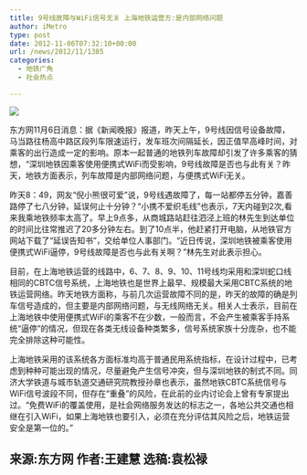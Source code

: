 ```yaml
---
title: 9号线故障与WiFi信号无关 上海地铁运营方:是内部网络问题
author: iMetro
type: post
date: 2012-11-06T07:32:10+00:00
url: /news/2012/11/1385
categories:
  - 地铁广角
  - 社会热点

---
```

![][1]

东方网11月6日消息：据《新闻晚报》报道，昨天上午，9号线因信号设备故障，马当路往杨高中路区段列车限速运行，发车班次间隔延长，因正值早高峰时间，对乘客的出行造成一定的影响。原本一起普通的地铁列车故障却引发了许多乘客的猜想，“深圳地铁因乘客使用便携式WiFi而受影响，9号线故障是否也与此有关？昨天，地铁方面表示，列车故障是内部网络问题，与便携式WiFi无关。

昨天8：49，网友“倪小熊很可爱”说，9号线遇故障了，每一站都停五分钟，嘉善路停了七八分钟，延误何止十分钟？“小携不爱织毛线”也表示，7天内碰到2次,看来我乘地铁频率太高了。早上9点多，从商城路站赶往泗泾上班的林先生到达单位的时间比往常推迟了20多分钟左右。到了10点半，他赶紧打开电脑，从地铁官方网站下载了“延误告知书”，交给单位人事部门。“近日传说，深圳地铁被乘客使用便携式WiFi逼停，9号线故障是否也与此有关啊？”林先生对此表示担心。

目前，在上海地铁运营的线路中，6、7、8、9、10、11号线均采用和深圳蛇口线相同的CBTC信号系统，上海地铁也是世界上最早、规模最大采用CBTC系统的地铁运营网络。昨天地铁方面称，与前几次运营故障不同的是，昨天的故障的确是列车信号造成的，但主要是内部网络问题，与无线网络无关。相关人士表示，目前在上海地铁中使用便携式WiFi的乘客不在少数，一般而言，不会产生被乘客手持系统“逼停”的情况，但现在各类无线设备种类繁多，信号系统家族十分庞杂，也不能完全排除这种可能性。

上海地铁采用的该系统各方面标准均高于普通民用系统指标，在设计过程中，已考虑到种种可能出现的情况，尽量避免产生信号冲突，但与深圳地铁的制式不同。同济大学铁道与城市轨道交通研究院教授孙章也表示，虽然地铁CBTC系统信号与WiFi信号波段不同，但存在“重叠”的风险，在此前的业内讨论会上曾有专家提出过。“免费WiFi的覆盖使用，是社会网络服务发达的标志之一，各地公共交通也相继在引入WiFi，如果上海地铁也要引入，必须在充分评估其风险之后，地铁运营安全是第一位的。”

## 来源:东方网 作者:王建慧 选稿:袁松禄

 [1]: http://img.ithome.com/newsuploadfiles/2012/11/20121105_094559_231.jpg